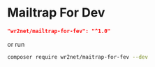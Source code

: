 # Mailtrap For Dev


```json
"wr2net/mailtrap-for-fev": "^1.0"
```

or run

```sh
composer require wr2net/maitrap-for-fev --dev
```